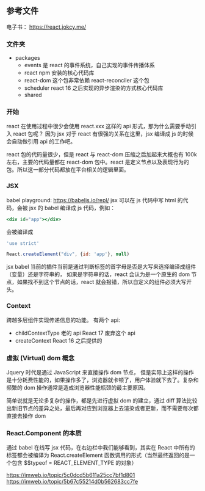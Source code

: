 ## 参考文件
电子书：
https://react.jokcy.me/

### 文件夹

- packages
  - events 是 react 的事件系统，自己实现的事件传播体系
  - react npm 安装的核心代码库
  - react-dom 这个包非常依赖 react-reconciler 这个包
  - scheduler react 16 之后实现的异步渲染的方式核心代码库
  - shared 

### 开始
react 在使用过程中很少会使用 react.xxx 这样的 api 形式，那为什么需要手动引入 react 包呢？ 因为 jsx 对于 react 有很强的关系在这里，jsx 编译成 js 的时候会自动做引用 api 的工作吧。

react 包的代码量很少，但是 react 与 react-dom 压缩之后加起来大概也有 100k 左右，主要的代码量都在 react-dom 包中。react 是定义节点以及表现行为的包。所以这一部分代码都放在平台相关的逻辑里面。

### JSX
babel playground: https://babeljs.io/repl/
jsx 可以在 js 代码中写 html 的代码，会被 jsx 的 babel 编译成 js 代码，例如：
```jsx
<div id="app"></div>
```
会被编译成
```js
'use strict'

React.createElement("div", {id: 'app'}, null)
```

jsx babel 当前的插件当前是通过判断标签的首字母是否是大写来选择编译成组件（变量）还是字符串的， 如果是字符串的话，react 会认为是一个原生的 dom 节点，如果找不到这个节点的话，react 就会报错，所以自定义的组件必须大写开头。


### Context
跨越多层组件实现传递信息的功能。
有两个 api:
- childContextType 老的 api React 17 废弃这个 api
- createContext React 16 之后提供的


### 虚拟 (Virtual) dom 概念
Jquery 时代是通过 JavaScript 来直接操作 dom 节点， 但是实际上这样的操作是十分耗费性能的，如果操作多了，浏览器就卡顿了，用户体验就下去了。复杂和频繁的 dom 操作通常是造成浏览器性能瓶颈的最主要原因。

简单说就是无论多复杂的操作，都是先进行虚拟 dom 的建立，通过 diff 算法比较出新旧节点的差异之处，最后再对应到浏览器上去渲染或者更新，而不需要每次都直接去操作 dom

### React.Component 的本质
通过 babel 在线写 jsx 代码，在右边栏中我们能够看到，其实在 React 中所有的标签都会被编译为 React.createElement 函数调用的形式（当然最终返回的是一个包含 $$typeof = REACT_ELEMENT_TYPE 的对象）


https://imweb.io/topic/5c0dcd5b611a25cc7bf1d801
https://imweb.io/topic/5b67c55214d0b562683cc7fe